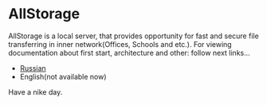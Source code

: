 # AllStorage
AllStorage is a local server, that provides opportunity for fast and secure file transferring in inner network(Offices, Schools and etc.). For viewing documentation about first start, architecture and other: follow next links...

 -  [Russian](https://github.com/vertexpipeline/AllStorage/blob/master/Documentation/Russian/README.md)
 - English(not available now)
 
Have a nike day.
